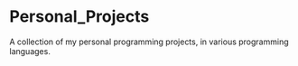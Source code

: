 # Personal_Projects
A collection of my personal programming projects, in various programming languages.
